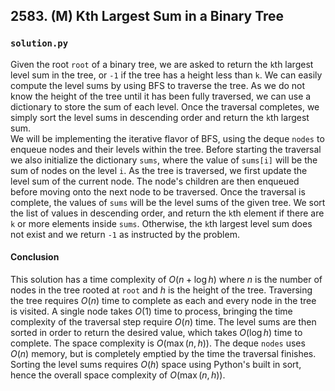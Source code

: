 ## 2583. (M) Kth Largest Sum in a Binary Tree

### `solution.py`
Given the root `root` of a binary tree, we are asked to return the `k`th largest level sum in the tree, or `-1` if the tree has a height less than `k`. We can easily compute the level sums by using BFS to traverse the tree. As we do not know the height of the tree until it has been fully traversed, we can use a dictionary to store the sum of each level. Once the traversal completes, we simply sort the level sums in descending order and return the `k`th largest sum.  
We will be implementing the iterative flavor of BFS, using the deque `nodes` to enqueue nodes and their levels within the tree. Before starting the traversal we also initialize the dictionary `sums`, where the value of `sums[i]` will be the sum of nodes on the level `i`. As the tree is traversed, we first update the level sum of the current node. The node's children are then enqueued before moving onto the next node to be traversed. Once the traversal is complete, the values of `sums` will be the level sums of the given tree. We sort the list of values in descending order, and return the `k`th element if there are `k` or more elements inside `sums`. Otherwise, the `k`th largest level sum does not exist and we return `-1` as instructed by the problem.  

#### Conclusion
This solution has a time complexity of $O(n+\log h)$ where $n$ is the number of nodes in the tree rooted at `root` and $h$ is the height of the tree. Traversing the tree requires $O(n)$ time to complete as each and every node in the tree is visited. A single node takes $O(1)$ time to process, bringing the time complexity of the traversal step require $O(n)$ time. The level sums are then sorted in order to return the desired value, which takes $O(\log h)$ time to complete. The space complexity is $O(\max(n, h))$. The deque `nodes` uses $O(n)$ memory, but is completely emptied by the time the traversal finishes. Sorting the level sums requires $O(h)$ space using Python's built in sort, hence the overall space complexity of $O(\max(n, h))$.  
  

